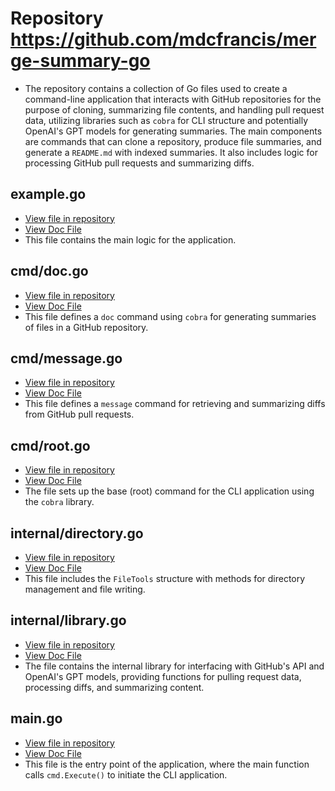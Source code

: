 # Repository https://github.com/mdcfrancis/merge-summary-go
- The repository contains a collection of Go files used to create a command-line application that interacts with GitHub repositories for the purpose of cloning, summarizing file contents, and handling pull request data, utilizing libraries such as `cobra` for CLI structure and potentially OpenAI's GPT models for generating summaries. The main components are commands that can clone a repository, produce file summaries, and generate a `README.md` with indexed summaries. It also includes logic for processing GitHub pull requests and summarizing diffs.

## example.go
- [View file in repository](/example.go)
- [View Doc File](/doc/example.go.md)
- This file contains the main logic for the application.

## cmd/doc.go
- [View file in repository](/cmd/doc.go)
- [View Doc File](/doc/cmd.doc.go.md)
- This file defines a `doc` command using `cobra` for generating summaries of files in a GitHub repository.

## cmd/message.go
- [View file in repository](/cmd/message.go)
- [View Doc File](/doc/cmd.message.go.md)
- This file defines a `message` command for retrieving and summarizing diffs from GitHub pull requests.

## cmd/root.go
- [View file in repository](/cmd/root.go)
- [View Doc File](/doc/cmd.root.go.md)
- The file sets up the base (root) command for the CLI application using the `cobra` library.

## internal/directory.go
- [View file in repository](/internal/directory.go)
- [View Doc File](/doc/internal.directory.go.md)
- This file includes the `FileTools` structure with methods for directory management and file writing.

## internal/library.go
- [View file in repository](/internal/library.go)
- [View Doc File](/doc/internal.library.go.md)
- The file contains the internal library for interfacing with GitHub's API and OpenAI's GPT models, providing functions for pulling request data, processing diffs, and summarizing content.

## main.go
- [View file in repository](/main.go)
- [View Doc File](/doc/main.go.md)
- This file is the entry point of the application, where the main function calls `cmd.Execute()` to initiate the CLI application.